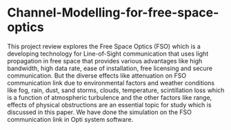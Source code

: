 # Channel-Modelling-for-free-space-optics

This project review explores the Free Space Optics (FSO) which is a
developing technology for Line-of-Sight communication that uses light propagation
in free space that provides various advantages like high bandwidth, high data rate,
ease of installation, free licensing and secure communication. But the diverse effects
like attenuation on FSO communication link due to environmental factors and
weather conditions like fog, rain, dust, sand storms, clouds, temperature, scintillation
loss which is a function of atmospheric turbulence and the other factors like range,
effects of physical obstructions are an essential topic for study which is discussed in
this paper. We have done the simulation on the FSO communication link in Opti
system software.

